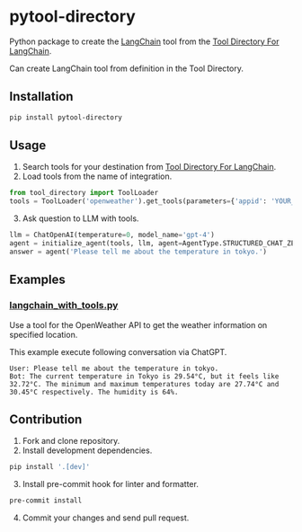 pytool-directory
=========================
Python package to create the [LangChain](https://github.com/langchain-ai/langchain) tool from the [Tool Directory For LangChain](https://github.com/dialogplay/tool-directory/).

Can create LangChain tool from definition in the Tool Directory.

Installation
-------------------------
```bash
pip install pytool-directory
```

Usage
-------------------------
1. Search tools for your destination from [Tool Directory For LangChain](https://github.com/dialogplay/tool-directory).
2. Load tools from the name of integration.
```python
from tool_directory import ToolLoader
tools = ToolLoader('openweather').get_tools(parameters={'appid': 'YOUR_APP_ID_FOR_OPENWEATHER'})
```
3. Ask question to LLM with tools.
```python
llm = ChatOpenAI(temperature=0, model_name='gpt-4')
agent = initialize_agent(tools, llm, agent=AgentType.STRUCTURED_CHAT_ZERO_SHOT_REACT_DESCRIPTION, verbose=True)
answer = agent('Please tell me about the temperature in tokyo.')
```

Examples
-------------------------
### [langchain_with_tools.py](https://github.com/dialogplay/pytool-directory/blob/main/examples/langchain_with_tools.py)
Use a tool for the OpenWeather API to get the weather information on specified location.

This example execute following conversation via ChatGPT.

```text
User: Please tell me about the temperature in tokyo.
Bot: The current temperature in Tokyo is 29.54°C, but it feels like 32.72°C. The minimum and maximum temperatures today are 27.74°C and 30.45°C respectively. The humidity is 64%.
```

Contribution
-------------------------
1. Fork and clone repository.
2. Install development dependencies.
```bash
pip install '.[dev]'
```

3. Install pre-commit hook for linter and formatter.
```bash
pre-commit install
```

4. Commit your changes and send pull request.

